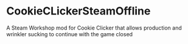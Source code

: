 # CookieCLickerSteamOffline
A Steam Workshop mod for Cookie Clicker that allows production and wrinkler sucking to continue with the game closed
